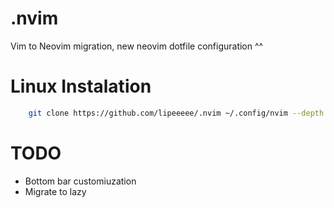 # .nvim
Vim to Neovim migration,
new neovim dotfile configuration ^^

# Linux Instalation
```bash
	git clone https://github.com/lipeeeee/.nvim ~/.config/nvim --depth 1 && nvim
```

# TODO
- Bottom bar customiuzation
- Migrate to lazy 
